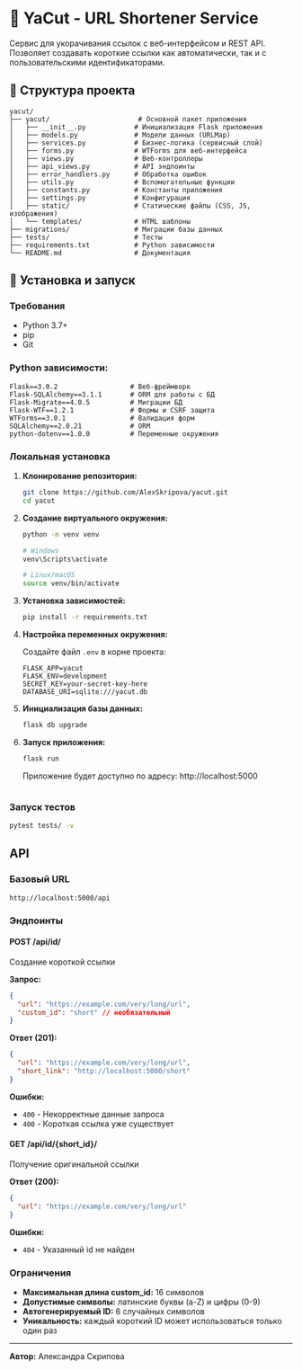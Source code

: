 # 🔗 YaCut - URL Shortener Service

Сервис для укорачивания ссылок с веб-интерфейсом и REST API. Позволяет создавать короткие ссылки как автоматически, так и с пользовательскими идентификаторами.

## 📁 Структура проекта

```
yacut/
├── yacut/                      # Основной пакет приложения
│   ├── __init__.py            # Инициализация Flask приложения
│   ├── models.py              # Модели данных (URLMap)
│   ├── services.py            # Бизнес-логика (сервисный слой)
│   ├── forms.py               # WTForms для веб-интерфейса
│   ├── views.py               # Веб-контроллеры
│   ├── api_views.py           # API эндпоинты
│   ├── error_handlers.py      # Обработка ошибок
│   ├── utils.py               # Вспомогательные функции
│   ├── constants.py           # Константы приложения
│   ├── settings.py            # Конфигурация
│   ├── static/                # Статические файлы (CSS, JS, изображения)
│   └── templates/             # HTML шаблоны
├── migrations/                # Миграции базы данных
├── tests/                     # Тесты
├── requirements.txt           # Python зависимости
└── README.md                  # Документация
```

## 🚀 Установка и запуск

### Требования

- Python 3.7+
- pip
- Git

### Python зависимости:

```
Flask==3.0.2                  # Веб-фреймворк
Flask-SQLAlchemy==3.1.1       # ORM для работы с БД
Flask-Migrate==4.0.5          # Миграции БД
Flask-WTF==1.2.1              # Формы и CSRF защита
WTForms==3.0.1                # Валидация форм
SQLAlchemy==2.0.21            # ORM
python-dotenv==1.0.0          # Переменные окружения
```

### Локальная установка

1. **Клонирование репозитория:**
   ```bash
   git clone https://github.com/AlexSkripova/yacut.git
   cd yacut
   ```

2. **Создание виртуального окружения:**
   ```bash
   python -m venv venv
   
   # Windows
   venv\Scripts\activate
   
   # Linux/macOS
   source venv/bin/activate
   ```

3. **Установка зависимостей:**
   ```bash
   pip install -r requirements.txt
   ```

4. **Настройка переменных окружения:**
   
   Создайте файл `.env` в корне проекта:
   ```env
   FLASK_APP=yacut
   FLASK_ENV=development
   SECRET_KEY=your-secret-key-here
   DATABASE_URI=sqlite:///yacut.db
   ```

5. **Инициализация базы данных:**
   ```bash
   flask db upgrade
   ```

6. **Запуск приложения:**
   ```bash
   flask run
   ```

   Приложение будет доступно по адресу: http://localhost:5000
   ```
### Запуск тестов

```bash
pytest tests/ -v
```


##  API

### Базовый URL
```
http://localhost:5000/api
```

### Эндпоинты

#### POST /api/id/
Создание короткой ссылки

**Запрос:**
```json
{
  "url": "https://example.com/very/long/url",
  "custom_id": "short" // необязательный
}
```

**Ответ (201):**
```json
{
  "url": "https://example.com/very/long/url",
  "short_link": "http://localhost:5000/short"
}
```

**Ошибки:**
- `400` - Некорректные данные запроса
- `400` - Короткая ссылка уже существует

#### GET /api/id/{short_id}/
Получение оригинальной ссылки

**Ответ (200):**
```json
{
  "url": "https://example.com/very/long/url"
}
```

**Ошибки:**
- `404` - Указанный id не найден

### Ограничения

- **Максимальная длина custom_id:** 16 символов
- **Допустимые символы:** латинские буквы (a-Z) и цифры (0-9)
- **Автогенерируемый ID:** 6 случайных символов
- **Уникальность:** каждый короткий ID может использоваться только один раз

---

**Автор:** Александра Скрипова
